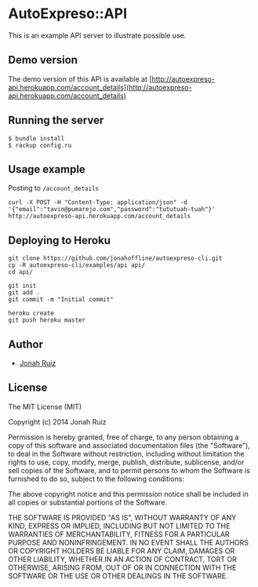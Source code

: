 # AutoExpreso::API

This is an example API server to illustrate possible use.

## Demo version
The demo version of this API is available at [http://autoexpreso-api.herokuapp.com/account_details](http://autoexpreso-api.herokuapp.com/account_details)


## Running the server

```console
$ bundle install
$ rackup config.ru
```


## Usage example

Posting to `/account_details`

`curl -X POST -H "Content-Type: application/json" -d '{"email":"tavin@pumarejo.com","password":"tututuah-tuah"}' http://autoexpreso-api.herokuapp.com/account_details`


## Deploying to Heroku

```console
git clone https://github.com/jonahoffline/autoexpreso-cli.git
cp -R autoexpreso-cli/examples/api api/
cd api/

git init
git add .
git commit -m "Initial commit"

heroku create
git push heroku master
```

## Author
* [Jonah Ruiz](http://www.pixelhipsters.com)


## License
The MIT License (MIT)

Copyright (c) 2014 Jonah Ruiz

Permission is hereby granted, free of charge, to any person obtaining a copy of
this software and associated documentation files (the "Software"), to deal in
the Software without restriction, including without limitation the rights to
use, copy, modify, merge, publish, distribute, sublicense, and/or sell copies of
the Software, and to permit persons to whom the Software is furnished to do so,
subject to the following conditions:

The above copyright notice and this permission notice shall be included in all
copies or substantial portions of the Software.

THE SOFTWARE IS PROVIDED "AS IS", WITHOUT WARRANTY OF ANY KIND, EXPRESS OR
IMPLIED, INCLUDING BUT NOT LIMITED TO THE WARRANTIES OF MERCHANTABILITY, FITNESS
FOR A PARTICULAR PURPOSE AND NONINFRINGEMENT. IN NO EVENT SHALL THE AUTHORS OR
COPYRIGHT HOLDERS BE LIABLE FOR ANY CLAIM, DAMAGES OR OTHER LIABILITY, WHETHER
IN AN ACTION OF CONTRACT, TORT OR OTHERWISE, ARISING FROM, OUT OF OR IN
CONNECTION WITH THE SOFTWARE OR THE USE OR OTHER DEALINGS IN THE SOFTWARE.
